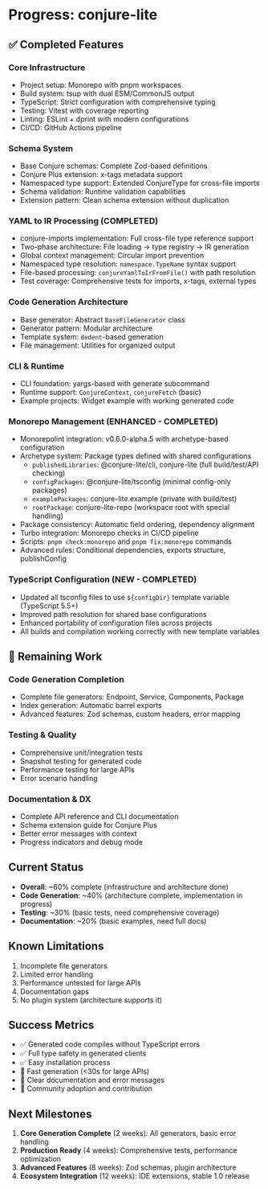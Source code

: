# Progress: conjure-lite

## ✅ Completed Features

### Core Infrastructure
- Project setup: Monorepo with pnpm workspaces
- Build system: tsup with dual ESM/CommonJS output
- TypeScript: Strict configuration with comprehensive typing
- Testing: Vitest with coverage reporting
- Linting: ESLint + dprint with modern configurations
- CI/CD: GitHub Actions pipeline

### Schema System
- Base Conjure schemas: Complete Zod-based definitions
- Conjure Plus extension: x-tags metadata support
- Namespaced type support: Extended ConjureType for cross-file imports
- Schema validation: Runtime validation capabilities
- Extension pattern: Clean schema extension without duplication

### YAML to IR Processing (COMPLETED)
- conjure-imports implementation: Full cross-file type reference support
- Two-phase architecture: File loading → type registry → IR generation
- Global context management: Circular import prevention
- Namespaced type resolution: `namespace.TypeName` syntax support
- File-based processing: `conjureYamlToIrFromFile()` with path resolution
- Test coverage: Comprehensive tests for imports, x-tags, external types

### Code Generation Architecture
- Base generator: Abstract `BaseFileGenerator` class
- Generator pattern: Modular architecture
- Template system: `dedent`-based generation
- File management: Utilities for organized output

### CLI & Runtime
- CLI foundation: yargs-based with generate subcommand
- Runtime support: `ConjureContext`, `conjureFetch` (basic)
- Example projects: Widget example with working generated code

### Monorepo Management (ENHANCED - COMPLETED)
- Monorepolint integration: v0.6.0-alpha.5 with archetype-based configuration
- Archetype system: Package types defined with shared configurations
  - `publishedLibraries`: @conjure-lite/cli, conjure-lite (full build/test/API checking)
  - `configPackages`: @conjure-lite/tsconfig (minimal config-only packages)
  - `examplePackages`: conjure-lite.example (private with build/test)
  - `rootPackage`: conjure-lite-repo (workspace root with special handling)
- Package consistency: Automatic field ordering, dependency alignment
- Turbo integration: Monorepo checks in CI/CD pipeline
- Scripts: `pnpm check:monorepo` and `pnpm fix:monorepo` commands
- Advanced rules: Conditional dependencies, exports structure, publishConfig

### TypeScript Configuration (NEW - COMPLETED)
- Updated all tsconfig files to use `${configDir}` template variable (TypeScript 5.5+)
- Improved path resolution for shared base configurations
- Enhanced portability of configuration files across projects
- All builds and compilation working correctly with new template variables

## 🔄 Remaining Work

### Code Generation Completion
- Complete file generators: Endpoint, Service, Components, Package
- Index generation: Automatic barrel exports
- Advanced features: Zod schemas, custom headers, error mapping

### Testing & Quality
- Comprehensive unit/integration tests
- Snapshot testing for generated code
- Performance testing for large APIs
- Error scenario handling

### Documentation & DX
- Complete API reference and CLI documentation
- Schema extension guide for Conjure Plus
- Better error messages with context
- Progress indicators and debug mode

## Current Status
- **Overall**: ~60% complete (infrastructure and architecture done)
- **Code Generation**: ~40% (architecture complete, implementation in progress)
- **Testing**: ~30% (basic tests, need comprehensive coverage)
- **Documentation**: ~20% (basic examples, need full docs)

## Known Limitations
1. Incomplete file generators
2. Limited error handling
3. Performance untested for large APIs
4. Documentation gaps
5. No plugin system (architecture supports it)

## Success Metrics
- ✅ Generated code compiles without TypeScript errors
- ✅ Full type safety in generated clients
- ✅ Easy installation process
- 🔄 Fast generation (<30s for large APIs)
- 🔄 Clear documentation and error messages
- 🔄 Community adoption and contribution

## Next Milestones
1. **Core Generation Complete** (2 weeks): All generators, basic error handling
2. **Production Ready** (4 weeks): Comprehensive tests, performance optimization
3. **Advanced Features** (8 weeks): Zod schemas, plugin architecture
4. **Ecosystem Integration** (12 weeks): IDE extensions, stable 1.0 release
